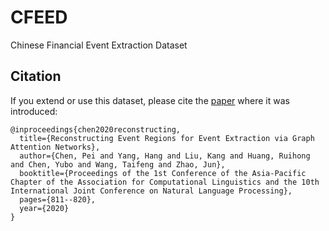 # CFEED
Chinese Financial Event Extraction Dataset



## Citation

If you extend or use this dataset, please cite the [paper](https://www.aclweb.org/anthology/2020.aacl-main.81.pdf) where it was introduced:

```text
@inproceedings{chen2020reconstructing,
  title={Reconstructing Event Regions for Event Extraction via Graph Attention Networks},
  author={Chen, Pei and Yang, Hang and Liu, Kang and Huang, Ruihong and Chen, Yubo and Wang, Taifeng and Zhao, Jun},
  booktitle={Proceedings of the 1st Conference of the Asia-Pacific Chapter of the Association for Computational Linguistics and the 10th International Joint Conference on Natural Language Processing},
  pages={811--820},
  year={2020}
}
```
